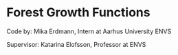 # Forest Growth Functions
 
Code by: Mika Erdmann, Intern at Aarhus University ENVS

Supervisor: Katarina Elofsson, Professor at ENVS

